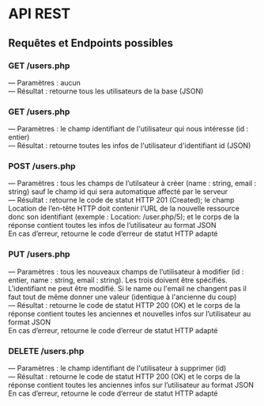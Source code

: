 # API REST
  
## Requêtes et Endpoints possibles  
  
    
### GET /users.php  
— Paramètres : aucun  
— Résultat : retourne tous les utilisateurs de la base (JSON)  
  

### GET /users.php  
— Paramètres : le champ identifiant de l'utilisateur qui nous intéresse (id : entier)  
— Résultat : retourne toutes les infos de l'utilisateur d'identifiant id (JSON)  
  

### POST /users.php  
— Paramètres : tous les champs de l’utilsateur à créer (name : string, email : string) sauf le champ id qui sera automatique affecté par le serveur  
— Résultat : retourne le code de statut HTTP 201 (Created); le champ Location de l’en-tête HTTP doit contenir l’URL de la nouvelle ressource donc son identifiant (exemple : Location: /user.php/5); et le corps de la réponse contient toutes les infos de l’utilisateur au format JSON  
En cas d’erreur, retourne le code d’erreur de statut HTTP adapté  
  

### PUT /users.php  
— Paramètres : tous les nouveaux champs de l’utilisateur à modifier (id : entier, name : string, email : string). Les trois doivent être spécifiés. L'identifiant ne peut être modifié. Si le name ou l'email ne changent pas il faut tout de même donner une valeur (identique à l'ancienne du coup)  
— Résultat : retourne le code de statut HTTP 200 (OK) et le corps de la réponse contient toutes les anciennes et nouvelles infos sur l’utilisateur au format JSON  
En cas d’erreur, retourne le code d’erreur de statut HTTP adapté  
  

### DELETE /users.php  
— Paramètres : le champ identifiant de l'utilisateur à supprimer (id)  
— Résultat : retourne le code de statut HTTP 200 (OK) et le corps de la réponse contient toutes les anciennes infos sur l’utilisateur au format JSON  
En cas d’erreur, retourne le code d’erreur de statut HTTP adapté  




